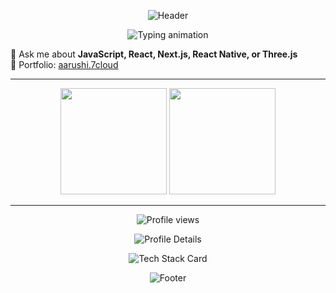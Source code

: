 
<p align="center">
  <img src="https://capsule-render.vercel.app/api?type=waving&color=0:ff0055,100:6a00f4&height=200&section=header&text=Aarushi%20Daksh&fontSize=40&fontColor=fff&animation=fadeIn&fontAlignY=35" alt="Header" />
</p>

<p align="center">
  <img src="https://readme-typing-svg.herokuapp.com?font=Fira+Code&size=24&duration=3000&pause=1000&color=ff0055,ff7e00,f9c80e,43bccd,6a00f4&center=true&vCenter=true&width=700&lines=Hi+There!+👋;I'm+Aarushi+Daksh;Full+Stack+Developer" alt="Typing animation" />
</p>

💬 Ask me about **JavaScript, React, Next.js, React Native, or Three.js**  
🐞 Portfolio: [aarushi.7cloud](https://www.aarushi.cloud/)

---

<p align="center">
  <img src="https://github-readme-stats.vercel.app/api?username=AarushiDaksh&show_icons=true&theme=radical&count_private=true" height="170" />
  <img src="https://github-readme-stats.vercel.app/api/top-langs/?username=AarushiDaksh&layout=compact&theme=radical" height="170" />
</p>

---

<p align="center">
  <img src="https://komarev.com/ghpvc/?username=AarushiDaksh&label=Profile%20Views&color=ff0055&style=for-the-badge" alt="Profile views" />
</p>

<p align="center">
  <img src="https://github-profile-summary-cards.vercel.app/api/cards/profile-details?username=AarushiDaksh&theme=radical" alt="Profile Details" />
</p>

<p align="center">
  <img src="https://github-readme-tech-stack.vercel.app/api/cards?title=Tech%20Stack&align=center&titleAlign=center&showBg=true&lineCount=3&theme=dark&line1=javascript,Javascript,f7df1e;typescript,Typescript,3178c6;react,React,61dafb;nextdotjs,Next.js,000000&line2=reactnative,React%20Native,20232a;threejs,Three.js,000000;tailwindcss,Tailwind,06b6d4;bootstrap,Bootstrap,7952b3&line3=node.js,Node.js,339933;express,Express,000000;mongodb,MongoDB,47a248;docker,Docker,2496ed" alt="Tech Stack Card" />
</p>

<p align="center">
  <img src="https://capsule-render.vercel.app/api?type=waving&color=0:6a00f4,100:ff0055&height=120&section=footer" alt="Footer" />
</p>
